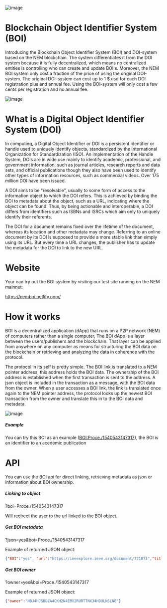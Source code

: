![image](https://i.imgur.com/oH1sSSg.png)

# Blockchain Object Identifier System (BOI)
Introducing the Blockchain Object Identifier System (BOI) and DOI-system based on the NEM blockchain. The system differentiates it from the DOI system because it is fully decentralized, which means no centralized entities is controlling who can create and update BOI's. Moreover, the NEM BOI system only cost a fraction of the price of using the original DOI-system. The original DOI-system can cost up to 1 $ usd for each DOI registration plus and annual fee. Using the BOI-system will only cost a few cents per registration and no annual fee.

![image](https://i.imgur.com/5J86nl7.png)


# What is a Digital Object Identifier System (DOI)
In computing, a Digital Object Identifier or DOI is a persistent identifier or handle used to uniquely identify objects, standardized by the International Organization for Standardization (ISO). An implementation of the Handle System, DOIs are in wide use mainly to identify academic, professional, and government information, such as journal articles, research reports and data sets, and official publications though they also have been used to identify other types of information resources, such as commercial videos. Over 175 million DOI have been issued.

A DOI aims to be "resolvable", usually to some form of access to the information object to which the DOI refers. This is achieved by binding the DOI to metadata about the object, such as a URL, indicating where the object can be found. Thus, by being actionable and interoperable, a DOI differs from identifiers such as ISBNs and ISRCs which aim only to uniquely identify their referents.

The DOI for a document remains fixed over the lifetime of the document, whereas its location and other metadata may change. Referring to an online document by its DOI is supposed to provide a more stable link than simply using its URL. But every time a URL changes, the publisher has to update the metadata for the DOI to link to the new URL.

# Website

Your can try out the BOI system by visiting our test site running on the NEM mainnet:

https://nemboi.netlify.com/

# How it works

BOI is a decentralized application (dApp) that runs on a P2P network (NEM) of computers rather than a single computer. The BOI dApp is a layer between the users/publishers and the blockchain. That layer can be applied from anywhere on any computer as means for structuring the BOI data on the blockchain or retrieving and analyzing the data in coherence with the protocol.

The protocol in its self is pretty simple.  The BOI link is translated to a NEM pointer address, this address holds the BOI data. The ownership of the BOI address is established when the first transaction is sent to the address. A json object is included in the transaction as a message, with the BOI data from the owner. When a user accesses a BOI link, the link is translated once again to the NEM pointer address, the protocol looks up the newest BOI transaction from the owner and translate this in to the BOI data and metadata. 


![image](https://i.imgur.com/Ld4R6TJ.png)

##### Example

You can try this BOI as an example ([BOI:Proce./1540543147317](https://nemboi.netlify.com/?boi=Proce./1540543147317)), the BOI is an identifier to an acedemic publication


# API
You can use the BOI api for direct linking, retrieving metadata as json or information about BOI ownership. 

##### Linking to object
?boi=Proce./1540543147317

Will redirect the user to the url linked to the BOI object.

##### Get BOI metadata 
?json=yes&boi=Proce./1540543147317

Example of returned JSON object: 
```json
{"BOI":"yes", "url":"https://ieeexplore.ieee.org/document/771073","title":"Toward unique identifiers","authors":"N. Paskin et al.","publisher":"Proceedings of the IEEE","year":"1999","vol":"87","issue":"7","pages":"1208 - 1227" }
``` 
##### Get BOI owner 
?owner=yes&boi=Proce./1540543147317

Example of returned JSON object: 
```json
{"owner":"NBJ4HJSBDZA4CKH2N4EMV2RURTTNX34HDULNSLNE"}
``` 
